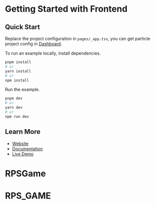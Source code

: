 # Getting Started with Frontend

## Quick Start

Replace the project configuration in `pages/_app.tsx`, you can get particle project config in [Dashboard](https://dashboard.particle.network).

To run an example locally, install dependencies.

```bash
pnpm install
# or
yarn install
# or
npm install
```

Run the example.

```bash
pnpm dev
# or
yarn dev
# or
npm run dev
```

## Learn More

- [Website](https://particle.network)
- [Documentation](https://docs.particle.network/)
- [Live Demo](https://core-demo.particle.network/)
# RPSGame
# RPS_GAME

